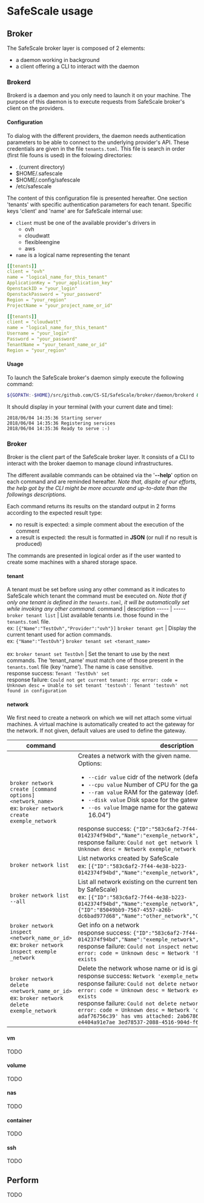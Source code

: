 # SafeScale usage

## Broker

The SafeScale broker layer is composed of 2 elements:
 - a daemon working in background
 - a client offering a CLI to interact with the daemon

### Brokerd

Brokerd is a daemon and you only need to launch it on your machine.
The purpose of this daemon is to execute requests from SafeScale broker's client on the providers.

#### Configuration
To dialog with the different providers, the daemon needs authentication parameters to be able to connect to the underlying provider's API. These credentials are given in the file `tenants.toml`. This file is search in order (first file founs is used) in the folowing directories:
 - . (current directory)
 - $HOME/.safescale
 - $HOME/.config/safescale
 - /etc/safescale

The content of this configuration file is presented hereafter. 
One section 'tenants' with specific authentication parameters for each tenant. Specific keys 'client' and 'name' are for SafeScale internal use:
 - `client` must be one of the available provider's drivers in
   - ovh
   - cloudwatt
   - flexibleengine
   - aws
 - `name` is a logical name representing the tenant

```yaml
[[tenants]]
client = "ovh"
name = "logical_name_for_this_tenant"
ApplicationKey = "your_application_key"
OpenstackID = "your_login"
OpenstackPassword = "your_password"
Region = "your_region"
ProjectName = "your_project_name_or_id"

[[tenants]]
client = "cloudwatt"
name = "logical_name_for_this_tenant"
Username = "your_login"
Password = "your_password"
TenantName = "your_tenant_name_or_id"
Region = "your_region"
```
#### Usage

To launch the SafeScale broker's daemon simply execute the following command:
```bash
${GOPATH:-$HOME}/src/github.com/CS-SI/SafeScale/broker/daemon/brokerd &
```
It should display in your terminal (with your current date and time):
```
2018/06/04 14:35:36 Starting server
2018/06/04 14:35:36 Registering services
2018/06/04 14:35:36 Ready to serve :-)
```

### Broker

Broker is the client part of the SafeScale broker layer. It consists of a CLI to interact with the broker daemon to manage clound infrastructures.

The different available commands can be obtained via the '**--help**' option on each command and are reminded hereafter. _Note that, dispite of our efforts, the help got by the CLI might be more accurate and up-to-date than the followings descriptions._

Each command returns its results on the standard output in 2 forms according to the expected result type:
 - no result is expected: a simple comment about the execution of the comment
 - a result is expected: the result is formatted in **JSON** (or null if no result is produced)

The commands are presented in logical order as if the user wanted to create some machines with a shared storage space.

#### tenant
A tenant must be set before using any other command as it indicates to SafeScale which tenant the command must be executed on. _Note that if only one tenant is defined in the `tenants.toml`, it will be automatically set while invoking any other command._
command | description
----- | -----
`broker tenant list` | List available tenants i.e. those found in the `tenants.toml` file.<br>ex: `[{"Name":"TestOvh","Provider":"ovh"}]`
`broker tenant get` | Display the current tenant used for action commands.<br>ex: `{"Name":"TestOvh"}`
`broker tenant set <tenant_name>`<br><br>ex: `broker tenant set TestOvh` | Set the tenant to use by the next commands. The 'tenant_name' must match one of those present in the `tenants.toml` file (key 'name'). The name is case sensitive.<br>response success: `Tenant 'TestOvh' set`<br> response failure: `Could not get current tenant: rpc error: code = Unknown desc = Unable to set tenant 'testovh': Tenant 'testovh' not found in configuration`

#### network

We first need to create a network on which we will net attach some virtual machines.
A virtual machine is automatically created to act the gateway for the network. If not given, default values are used to define the gateway.

command | description
--- | ---
`broker network create [command options] <network_name>`<br>ex: `broker network create exemple_network`| Creates a network with the given name.<br>Options:<br><ul><li>`--cidr value` cidr of the network (default: "192.168.0.0/24")</li><li>`--cpu value` Number of CPU for the gateway (default: 1)</li><li>`--ram value` RAM for the gateway (default: 1 Mo)</li><li>`--disk value` Disk space for the gateway (default: 100 Mo)</li><li>`--os value` Image name for the gateway (default: "Ubunutu 16.04")</li></ul>response success: `{"ID":"583c6af2-7f44-4e38-b223-0142374f94bd","Name":"exemple_network","CIDR":"192.168.0.0/24"}`<br>response failure: `Could not get network list: rpc error: code = Unknown desc = Network exemple_network already exists`
`broker network list` | List networks created by SafeScale<br>ex: `[{"ID":"583c6af2-7f44-4e38-b223-0142374f94bd","Name":"exemple_network","CIDR":"192.168.0.0/24"}]`
`broker network list --all` | List all network existing on the current tenant (not only those created by SafeScale)<br>ex: `[{"ID":"583c6af2-7f44-4e38-b223-0142374f94bd","Name":"exemple_network","CIDR":"192.168.0.0/24"},{"ID":"85049bb9-7567-4557-a26b-dc6bad977d68","Name":"other_network","CIDR":"192.168.111.0/28"}]`
`broker network inspect <network_name_or_id>`<br>ex: `broker network inspect exemple _network`| Get info on a network<br>response success: `{"ID":"583c6af2-7f44-4e38-b223-0142374f94bd","Name":"exemple_network","CIDR":"192.168.0.0/24"}`<br>response failure: `Could not inspect network fake_network: rpc error: code = Unknown desc = Network 'fake_network' does not exists`
`broker network delete <network_name_or_id>`<br>ex: `broker network delete exemple_network`| Delete the network whose name or id is given<br>response success: `Network 'exemple_network' deleted`<br>response failure: `Could not delete network exemple_network: rpc error: code = Unknown desc = Network exemple_network does not exists`<br>response failure: `Could not delete network exemple_network: rpc error: code = Unknown desc = Network 'd1f10b4c-37fe-41e4-9370-adaf76756c39' has vms attached: 2ab6786a-64e8-430a-94a7-e4404a91e7ae 3ed78537-2088-4516-904d-f61c7440e8e1`

#### vm
TODO

#### volume
TODO
#### nas
TODO
#### container
TODO
#### ssh
TODO

## Perform
TODO